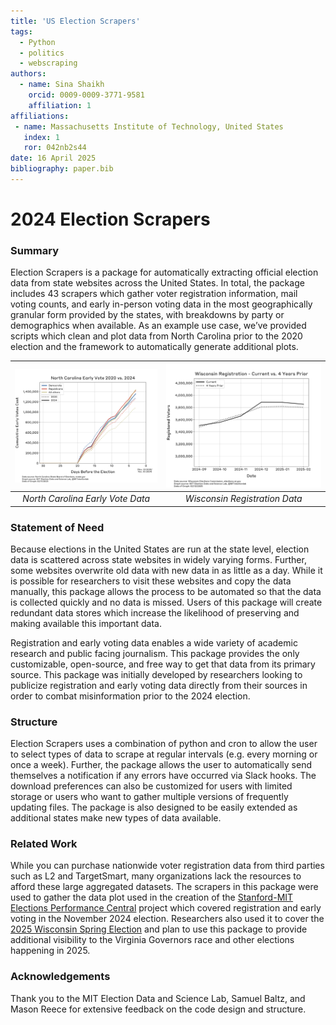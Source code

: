 ```yaml
---
title: 'US Election Scrapers'
tags:
  - Python
  - politics
  - webscraping
authors:
  - name: Sina Shaikh
    orcid: 0009-0009-3771-9581
    affiliation: 1
affiliations:
 - name: Massachusetts Institute of Technology, United States
   index: 1
   ror: 042nb2s44
date: 16 April 2025
bibliography: paper.bib
---
```


# 2024 Election Scrapers

### Summary

Election Scrapers is a package for automatically extracting official election data from state websites across the United States. In total, the package includes 43 scrapers which gather voter registration information, mail voting counts, and early in-person voting data in the most geographically granular form provided by the states, with breakdowns by party or demographics when available. As an example use case, we’ve provided scripts which clean and plot data from North Carolina prior to the 2020 election and the framework to automatically generate additional plots.

| ![North Carolina Early Vote Data](plots/NC/early/20250211.png) | ![Wisconsin Registration Data](plots/WI/reg/20250212.png) |
|:--------------------------------------------------------------:|:----------------------------------------------------------:|
| *North Carolina Early Vote Data*                               | *Wisconsin Registration Data*                              |

### Statement of Need

Because elections in the United States are run at the state level, election data is scattered across state websites in widely varying forms. Further, some websites overwrite old data with new data in as little as a day. While it is possible for researchers to visit these websites and copy the data manually, this package allows the process to be automated so that the data is collected quickly and no data is missed. Users of this package will create redundant data stores which increase the likelihood of preserving and making available this important data.

Registration and early voting data enables a wide variety of academic research and public facing journalism. This package provides the only customizable, open-source, and free way to get that data from its primary source. This package was initially developed by researchers looking to publicize registration and early voting data directly from their sources in order to combat misinformation prior to the 2024 election.

### Structure

Election Scrapers uses a combination of python and cron to allow the user to select types of data to scrape at regular intervals (e.g. every morning or once a week). Further, the package allows the user to automatically send themselves a notification if any errors have occurred via Slack hooks. The download preferences can also be customized for users with limited storage or users who want to gather multiple versions of frequently updating files. The package is also designed to be easily extended as additional states make new types of data available.

### Related Work

While you can purchase nationwide voter registration data from third parties such as L2 and TargetSmart, many organizations lack the resources to afford these large aggregated datasets. The scrapers in this package were used to gather the data plot used in the creation of the [Stanford-MIT Elections Performance Central](https://www.elexcentral.org/state-updates/north-carolina) project which covered registration and early voting in the November 2024 election. Researchers also used it to cover the [2025 Wisconsin Spring Election](https://www.elexcentral.org/state-updates/wisconsin?utm_content=buffer4dc3e&utm_medium=social&utm_source=twitter.com&utm_campaign=buffer) and plan to use this package to provide additional visibility to the Virginia Governors race and other elections happening in 2025.

### Acknowledgements

Thank you to the MIT Election Data and Science Lab, Samuel Baltz, and Mason Reece for extensive feedback on the code design and structure.
